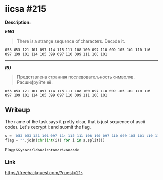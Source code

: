 # iicsa #215
**Description:**

***ENG***
> There is a strange sequence of characters. Decode it.

`053 053 121 101 097 114 115 111 108 100 097 110 099 105 101 110 116 097 109 101 114 105 099 097 110 099 111 100 101`

---

***RU***
> Представлена странная последовательность символов. Расшифруйте её.

`053 053 121 101 097 114 115 111 108 100 097 110 099 105 101 110 116 097 109 101 114 105 099 097 110 099 111 100 101`

## Writeup

The name of the task says it pretty clear, that is just sequence of ascii codes. Let's decrypt it and submit the flag.

```python
s = '053 053 121 101 097 114 115 111 108 100 097 110 099 105 101 110 116 097 109 101 114 105 099 097 110 099 111 100 101'
flag = "".join(chr(int(i)) for i in s.split())
```

Flag: `55yearsoldancientamericancode`

### Link

https://freehackquest.com/?quest=215
